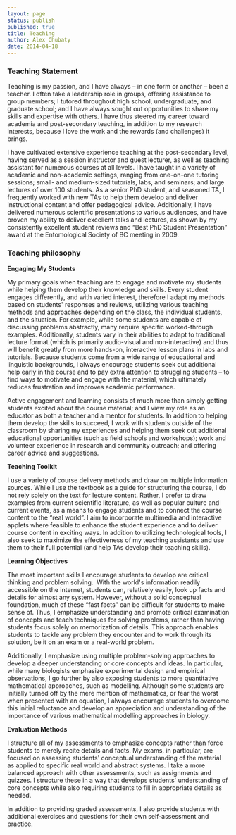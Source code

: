 ```yaml
---
layout: page
status: publish
published: true
title: Teaching
author: Alex Chubaty
date: 2014-04-18
---
```


### Teaching Statement

Teaching is my passion, and I have always – in one form or another – been a teacher. I often take a leadership role in groups, offering assistance to group members; I tutored throughout high school, undergraduate, and graduate school; and I have always sought out opportunities to share my skills and expertise with others. I have thus steered my career toward academia and post-secondary teaching, in addition to my research interests, because I love the work and the rewards (and challenges) it brings.

I have cultivated extensive experience teaching at the post-secondary level, having served as a session instructor and guest lecturer, as well as teaching assistant for numerous courses at all levels. I have taught in a variety of academic and non-academic settings, ranging from one-on-one tutoring sessions; small- and medium-sized tutorials, labs, and seminars; and large lectures of over 100 students. As a senior PhD student, and seasoned TA, I frequently worked with new TAs to help them develop and deliver instructional content and offer pedagogical advice. Additionally, I have delivered numerous scientific presentations to various audiences, and have proven my ability to deliver excellent talks and lectures, as shown by my consistently excellent student reviews and “Best PhD Student Presentation” award at the Entomological Society of BC meeting in 2009.

### Teaching philosophy

**Engaging My Students**

My primary goals when teaching are to engage and motivate my students while helping them develop their knowledge and skills. Every student engages differently, and with varied interest, therefore I adapt my methods based on students' responses and reviews, utilizing various teaching methods and approaches depending on the class, the individual students, and the situation. For example, while some students are capable of discussing problems abstractly, many require specific worked-through examples. Additionally, students vary in their abilities to adapt to traditional lecture format (which is primarily audio-visual and non-interactive) and thus will benefit greatly from more hands-on, interactive lesson plans in labs and tutorials. Because students come from a wide range of educational and linguistic backgrounds, I always encourage students seek out additional help early in the course and to pay extra attention to struggling students – to find ways to motivate and engage with the material, which ultimately reduces frustration and improves academic performance.

Active engagement and learning consists of much more than simply getting students excited about the course material; and I view my role as an educator as both a teacher and a mentor for students. In addition to helping them develop the skills to succeed, I work with students outside of the classroom by sharing my experiences and helping them seek out additional educational opportunities (such as field schools and workshops); work and volunteer experience in research and community outreach; and offering career advice and suggestions.

**Teaching Toolkit**

I use a variety of course delivery methods and draw on multiple information sources. While I use the textbook as a guide for structuring the course, I do not rely solely on the text for lecture content. Rather, I prefer to draw examples from current scientific literature, as well as popular culture and current events, as a means to engage students and to connect the course content to the “real world”. I aim to incorporate multimedia and interactive applets where feasible to enhance the student experience and to deliver course content in exciting ways. In addition to utilizing technological tools, I also seek to maximize the effectiveness of my teaching assistants and use them to their full potential (and help TAs develop their teaching skills).

**Learning Objectives**

The most important skills I encourage students to develop are critical thinking and problem solving.  With the world's information readily accessible on the internet, students can, relatively easily, look up facts and details for almost any system. However, without a solid conceptual foundation, much of these “fast facts” can be difficult for students to make sense of. Thus, I emphasize understanding and promote critical examination of concepts and teach techniques for solving problems, rather than having students focus solely on memorization of details. This approach enables students to tackle any problem they encounter and to work through its solution, be it on an exam or a real-world problem.

Additionally, I emphasize using multiple problem-solving approaches to develop a deeper understanding or core concepts and ideas. In particular, while many biologists emphasize experimental design and empirical observations, I go further by also exposing students to more quantitative mathematical approaches, such as modelling. Although some students are initially turned off by the mere mention of mathematics, or fear the worst when presented with an equation, I always encourage students to overcome this initial reluctance and develop an appreciation and understanding of the importance of various mathematical modelling approaches in biology.

**Evaluation Methods**

I structure all of my assessments to emphasize concepts rather than force students to merely recite details and facts. My exams, in particular, are focused on assessing students' conceptual understanding of the material as applied to specific real world and abstract systems. I take a more balanced approach with other assessments, such as assignments and quizzes. I structure these in a way that develops students' understanding of core concepts while also requiring students to fill in appropriate details as needed.

In addition to providing graded assessments, I also provide students with additional exercises and questions for their own self-assessment and practice.

